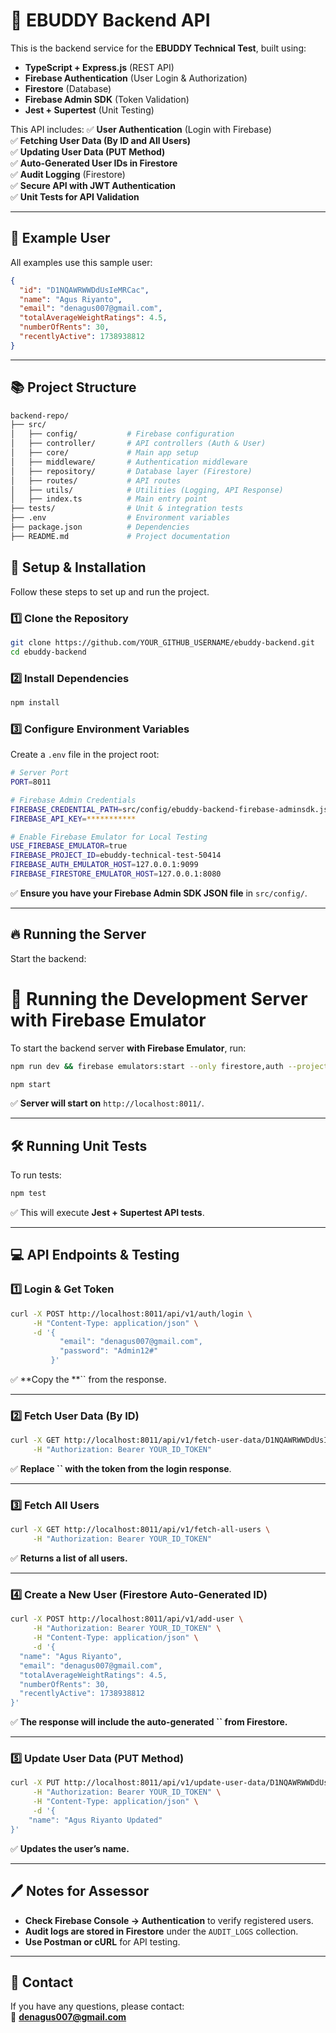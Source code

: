 # 🏰 EBUDDY Backend API

This is the backend service for the **EBUDDY Technical Test**, built using:

- **TypeScript + Express.js** (REST API)
- **Firebase Authentication** (User Login & Authorization)
- **Firestore** (Database)
- **Firebase Admin SDK** (Token Validation)
- **Jest + Supertest** (Unit Testing)

This API includes: ✅ **User Authentication** (Login with Firebase)\
✅ **Fetching User Data (By ID and All Users)**\
✅ **Updating User Data (PUT Method)**\
✅ **Auto-Generated User IDs in Firestore**\
✅ **Audit Logging** (Firestore)\
✅ **Secure API with JWT Authentication**\
✅ **Unit Tests for API Validation**

---

## **👤 Example User**

All examples use this sample user:

```json
{
  "id": "D1NQAWRWWDdUsIeMRCac",
  "name": "Agus Riyanto",
  "email": "denagus007@gmail.com",
  "totalAverageWeightRatings": 4.5,
  "numberOfRents": 30,
  "recentlyActive": 1738938812
}
```

---

## **📚 Project Structure**

```sh
backend-repo/
├── src/
│   ├── config/           # Firebase configuration
│   ├── controller/       # API controllers (Auth & User)
│   ├── core/             # Main app setup
│   ├── middleware/       # Authentication middleware
│   ├── repository/       # Database layer (Firestore)
│   ├── routes/           # API routes
│   ├── utils/            # Utilities (Logging, API Response)
│   ├── index.ts          # Main entry point
├── tests/                # Unit & integration tests
├── .env                  # Environment variables
├── package.json          # Dependencies
├── README.md             # Project documentation
```

## 🚀 Setup & Installation

Follow these steps to set up and run the project.

### 1️⃣ Clone the Repository

```sh
git clone https://github.com/YOUR_GITHUB_USERNAME/ebuddy-backend.git
cd ebuddy-backend
```

### 2️⃣ Install Dependencies

```sh
npm install
```

### 3️⃣ Configure Environment Variables

Create a `.env` file in the project root:

```sh
# Server Port
PORT=8011

# Firebase Admin Credentials
FIREBASE_CREDENTIAL_PATH=src/config/ebuddy-backend-firebase-adminsdk.json
FIREBASE_API_KEY=***********

# Enable Firebase Emulator for Local Testing
USE_FIREBASE_EMULATOR=true
FIREBASE_PROJECT_ID=ebuddy-technical-test-50414
FIREBASE_AUTH_EMULATOR_HOST=127.0.0.1:9099
FIREBASE_FIRESTORE_EMULATOR_HOST=127.0.0.1:8080
```

✅ **Ensure you have your Firebase Admin SDK JSON file** in `src/config/`.

---

## 🔥 Running the Server

Start the backend:

# 🚀 Running the Development Server with Firebase Emulator

To start the backend server **with Firebase Emulator**, run:

```sh
npm run dev && firebase emulators:start --only firestore,auth --project=ebuddy-technical-test-50414
```

```sh
npm start
```

✅ **Server will start on** `http://localhost:8011/`.

---

## 🛠 Running Unit Tests

To run tests:

```sh
npm test
```

✅ This will execute **Jest + Supertest API tests**.

---

## 💻 API Endpoints & Testing

### 1️⃣ Login & Get Token

```sh
curl -X POST http://localhost:8011/api/v1/auth/login \
     -H "Content-Type: application/json" \
     -d '{
           "email": "denagus007@gmail.com",
           "password": "Admin12#"
         }'
```

✅ **Copy the **`` from the response.

---

### 2️⃣ Fetch User Data (By ID)

```sh
curl -X GET http://localhost:8011/api/v1/fetch-user-data/D1NQAWRWWDdUsIeMRCac \
     -H "Authorization: Bearer YOUR_ID_TOKEN"
```

✅ **Replace **``** with the token from the login response**.

---

### 3️⃣ Fetch All Users

```sh
curl -X GET http://localhost:8011/api/v1/fetch-all-users \
     -H "Authorization: Bearer YOUR_ID_TOKEN"
```

✅ **Returns a list of all users.**

---

### 4️⃣ Create a New User (Firestore Auto-Generated ID)

```sh
curl -X POST http://localhost:8011/api/v1/add-user \
     -H "Authorization: Bearer YOUR_ID_TOKEN" \
     -H "Content-Type: application/json" \
     -d '{
  "name": "Agus Riyanto",
  "email": "denagus007@gmail.com",
  "totalAverageWeightRatings": 4.5,
  "numberOfRents": 30,
  "recentlyActive": 1738938812
}'
```

✅ **The response will include the auto-generated **``** from Firestore.**

---

### 5️⃣ Update User Data (PUT Method)

```sh
curl -X PUT http://localhost:8011/api/v1/update-user-data/D1NQAWRWWDdUsIeMRCac \
     -H "Authorization: Bearer YOUR_ID_TOKEN" \
     -H "Content-Type: application/json" \
     -d '{
    "name": "Agus Riyanto Updated"
}'
```

✅ **Updates the user’s name.**

---

## 🖊 Notes for Assessor

- **Check Firebase Console → Authentication** to verify registered users.
- **Audit logs are stored in Firestore** under the `AUDIT_LOGS` collection.
- **Use Postman or cURL** for API testing.

---

## 📩 Contact

If you have any questions, please contact:\
📧 [**denagus007@gmail.com**](mailto\:denagus007@gmail.com)

